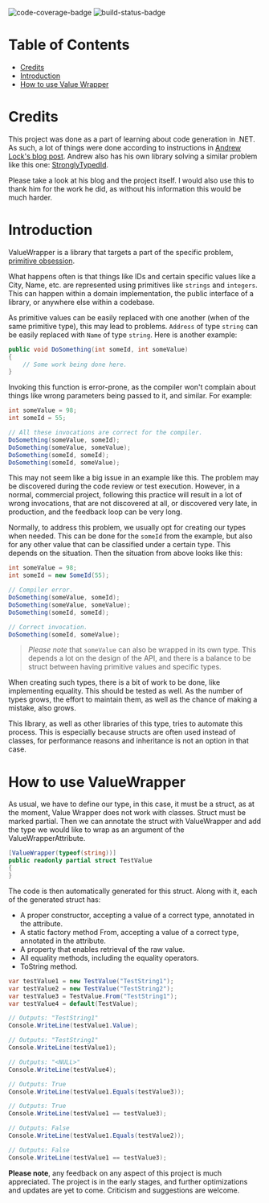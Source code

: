 ![code-coverage-badge](https://img.shields.io/endpoint?url=https://gist.githubusercontent.com/Miljankg/529dfecfa3844f030a36d5ed38b82945/raw/code-coverage.json)
![build-status-badge](https://github.com/Miljankg/ValueWrapper/actions/workflows/dotnet.yml/badge.svg?branch=main)
# Table of Contents
* [Credits](#credits)  
* [Introduction](#introduction)  
* [How to use Value Wrapper](#how-to-use-value-wrapper)  

# Credits
This project was done as a part of learning about code generation in .NET. As such, a lot of things were done according to instructions in [Andrew Lock's blog post](https://andrewlock.net/series/creating-a-source-generator/). Andrew also has his own library solving a similar problem like this one: [StronglyTypedId](https://github.com/andrewlock/StronglyTypedId).

Please take a look at his blog and the project itself. I would also use this to thank him for the work he did, as without his information this would be much harder.

# Introduction
ValueWrapper is a library that targets a part of the specific problem, [primitive obsession](https://blog.ndepend.com/code-smell-primitive-obsession-and-refactoring-recipes/#:~:text=What%20is%20Primitive%20obsession,not%20in%20a%20good%20way.).

What happens often is that things like IDs and certain specific values like a City, Name, etc. are represented using primitives like `strings` and `integers`. This can happen within a domain implementation, the public interface of a library, or anywhere else within a codebase.

As primitive values can be easily replaced with one another (when of the same primitive type), this may lead to problems. `Address` of type `string` can be easily replaced with `Name` of type `string`. Here is another example:

```csharp
public void DoSomething(int someId, int someValue)
{
    // Some work being done here.
}
```
Invoking this function is error-prone, as the compiler won't complain about things like wrong parameters being passed to it, and similar. For example:
```csharp
int someValue = 98;
int someId = 55;

// All these invocations are correct for the compiler.
DoSomething(someValue, someId);
DoSomething(someValue, someValue);
DoSomething(someId, someId);
DoSomething(someId, someValue);
```
This may not seem like a big issue in an example like this. The problem may be discovered during the code review or test execution. However, in a normal, commercial project, following this practice will result in a lot of wrong invocations, that are not discovered at all, or discovered very late, in production, and the feedback loop can be very long.

Normally, to address this problem, we usually opt for creating our types when needed. This can be done for the `someId` from the example, but also for any other value that can be classified under a certain type. This depends on the situation. Then the situation from above looks like this:

```csharp
int someValue = 98;
int someId = new SomeId(55);

// Compiler error.
DoSomething(someValue, someId);
DoSomething(someValue, someValue);
DoSomething(someId, someId);

// Correct invocation.
DoSomething(someId, someValue);
```
> _Please note_ that `someValue` can also be wrapped in its own type. This depends a lot on the design of the API, and there is a balance to be struct between having primitive values and specific types.

When creating such types, there is a bit of work to be done, like implementing equality. This should be tested as well. As the number of types grows, the effort to maintain them, as well as the chance of making a mistake, also grows.

This library, as well as other libraries of this type, tries to automate this process. This is especially because structs are often used instead of classes, for performance reasons and inheritance is not an option in that case.

# How to use ValueWrapper

As usual, we have to define our type, in this case, it must be a struct, as at the moment, Value Wrapper does not work with classes. Struct must be marked partial. Then we can annotate the struct with ValueWrapper and add the type we would like to wrap as an argument of the ValueWrapperAttribute.

```csharp
[ValueWrapper(typeof(string))]
public readonly partial struct TestValue
{
}
```

The code is then automatically generated for this struct. Along with it, each of the generated struct has:

- A proper constructor, accepting a value of a correct type, annotated in the attribute.
- A static factory method From, accepting a value of a correct type, annotated in the attribute.
- A property that enables retrieval of the raw value.
- All equality methods, including the equality operators.
- ToString method.

```csharp
var testValue1 = new TestValue("TestString1");
var testValue2 = new TestValue("TestString2");
var testValue3 = TestValue.From("TestString1");
var testValue4 = default(TestValue);

// Outputs: "TestString1"
Console.WriteLine(testValue1.Value);

// Outputs: "TestString1"
Console.WriteLine(testValue1);

// Outputs: "<NULL>"
Console.WriteLine(testValue4);

// Outputs: True
Console.WriteLine(testValue1.Equals(testValue3));

// Outputs: True
Console.WriteLine(testValue1 == testValue3);

// Outputs: False
Console.WriteLine(testValue1.Equals(testValue2));

// Outputs: False
Console.WriteLine(testValue1 == testValue3);
```

**Please note**, any feedback on any aspect of this project is much appreciated. The project is in the early stages, and further optimizations and updates are yet to come. Criticism and suggestions are welcome.
